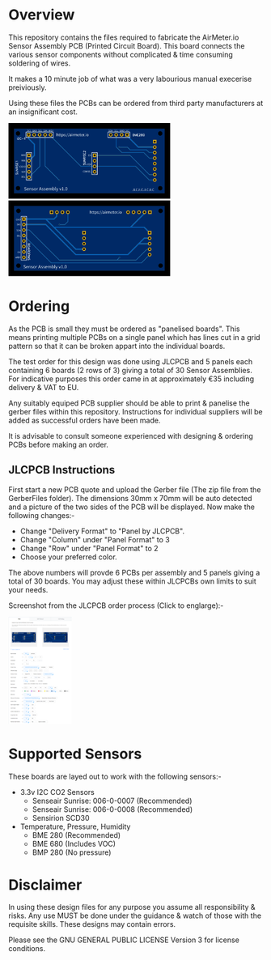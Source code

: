 # Overview 
This repository contains the files required to fabricate the AirMeter.io Sensor Assembly PCB (Printed Circuit Board). This board connects the various sensor components without complicated & time consuming soldering of wires.

It makes a 10 minute job of what was a very labourious manual execerise preiviously.

Using these files the PCBs can be ordered from third party manufacturers at an insignificant cost.

<div>
<img style="height: 150px" src="https://raw.githubusercontent.com/airmeter-io/SensorAssembly/main/Images/Sensor%20Assembly%20v1.0-Top.svg" />
<img style="height: 150px" src="https://raw.githubusercontent.com/airmeter-io/SensorAssembly/main/Images/Sensor%20Assembly%20v1.0-Bottom.svg" />
</div>


# Ordering

As the PCB is small they must be ordered as "panelised boards". This means printing multiple PCBs on a single panel which has lines cut in a grid pattern so that it can be broken appart into the individual boards.

The test order for this design was done using JLCPCB and 5 panels each containing 6 boards (2 rows of 3) giving a total of 30 Sensor Assemblies. For indicative purposes this order came in at approximately €35 including delivery & VAT to EU.

Any suitably equiped PCB supplier should be able to print & panelise the gerber files within this repository. Instructions for individual suppliers will be added as successful orders have been made.

It is advisable to consult someone experienced with designing & ordering PCBs before making an order. 

## JLCPCB Instructions

First start a new PCB quote and upload the Gerber file (The zip file from the GerberFiles folder). The dimensions 30mm x 70mm will be auto detected and a picture of the two sides of the PCB will be displayed. Now make the following changes:-
- Change "Delivery Format" to "Panel by JLCPCB".
- Change "Column" under "Panel Format" to 3
- Change "Row" under "Panel Format" to 2
- Choose your preferred color.

The above numbers will provde 6 PCBs per assembly and 5 panels giving a total of 30 boards. You may adjust these within JLCPCBs own limits to suit your needs.

Screenshot from the JLCPCB order process (Click to englarge):-

<a href="https://github.com/airmeter-io/SensorAssembly/raw/main/Images/JLCPCB.png"><img src="https://github.com/airmeter-io/SensorAssembly/raw/main/Images/JLCPCB.png" style="width: 125px;" /></a>

# Supported Sensors

These boards are layed out to work with the following sensors:-
- 3.3v I2C CO2 Sensors
    - Senseair Sunrise: 006-0-0007 (Recommended)
    - Senseair Sunrise: 006-0-0008 (Recommended)
    - Sensirion SCD30
- Temperature, Pressure, Humidity
    - BME 280 (Recommended)
    - BME 680 (Includes VOC)
    - BMP 280 (No pressure)
    


# Disclaimer

In using these design files for any purpose you assume all responsibility & risks. Any use MUST be done under the guidance & watch of those with the requisite skills. These designs may contain errors.

Please see the GNU GENERAL PUBLIC LICENSE Version 3 for license conditions.




